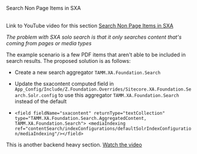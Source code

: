 <summary>Search Non Page Items in SXA</summary>
<br />  

Link to YouTube video for this section [Search Non Page Items in SXA](https://youtu.be/sonYfC9I8eU)

*The problem with SXA solo search is that it only searches content that's coming from pages or media types*

The example scenario is a few PDF items that aren't able to be included in search results. The proposed solution is as follows:

* Create a new search aggregator ```TAMM.XA.Foundation.Search```

* Update the sxacontent computed field in ```App_Config/Include/Z.Foundation.Overrides/Sitecore.XA.Foundation.Search.Solr.config``` to use this aggregator ```TAMM.XA.Foundation.Search``` instead of the default

* ```<field fieldName="sxacontent" returnType="textCollection" type="TAMM.XA.Foundation.Search.AggregatedContent, TAMM.XA.Foundation.Search"> <mediaIndexing ref="contentSearch/indexConfigurations/defaultSolrIndexConfiguration/mediaIndexing"/></field>```

This is another backend heavy section. [Watch the video](https://youtu.be/sonYfC9I8eU)